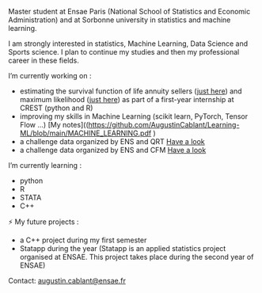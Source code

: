 Master student at Ensae Paris (National School of Statistics and Economic Administration) and at Sorbonne university in statistics and machine learning.

I am strongly interested in statistics, Machine Learning, Data Science and Sports science. I plan to continue my studies and then my professional career in these fields.

I’m currently working on : 
- estimating the survival function of life annuity sellers ([just here](https://github.com/AugustinCablant/Estimation-non-param-trique-et-mod-les-de-survie/blob/main/Fonction%20de%20survie/estimation_fonction_survie.R)) and maximum likelihood ([just here](https://github.com/AugustinCablant/Estimation-non-param-trique-et-mod-les-de-survie/blob/main/Vraissemblance/Vraissemblance.ipynb))  as part of a first-year internship at CREST (python and R)
- improving my skills in Machine Learning (scikit learn, PyTorch, Tensor Flow ...) [My notes]((https://github.com/AugustinCablant/Learning-ML/blob/main/MACHINE_LEARNING.pdf )
- a challenge data organized by ENS and QRT [Have a look](https://challengedata.ens.fr/participants/challenges/97/)
- a challenge data organized by ENS and CFM [Have a look](https://challengedata.ens.fr/participants/challenges/84/)

I’m currently learning : 
- python
- R
- STATA
- C++

⚡ My future projects : 
- a C++ project during my first semester
- Statapp during the year (Statapp is an applied statistics project organised at ENSAE. This project takes place during the second year of ENSAE)

Contact: augustin.cablant@ensae.fr 

<!--
**AugustinCablant/AugustinCablant** is a ✨ _special_ ✨ repository because its `README.md` (this file) appears on your GitHub profile.

Here are some ideas to get you started:

- 🔭 I’m currently working on ...
- 🌱 I’m currently learning ...
- 👯 I’m looking to collaborate on ...
- 🤔 I’m looking for help with ...
- 💬 Ask me about ...
- 📫 How to reach me: ...
- 😄 Pronouns: ...
- ⚡ Fun fact: ...
-->
